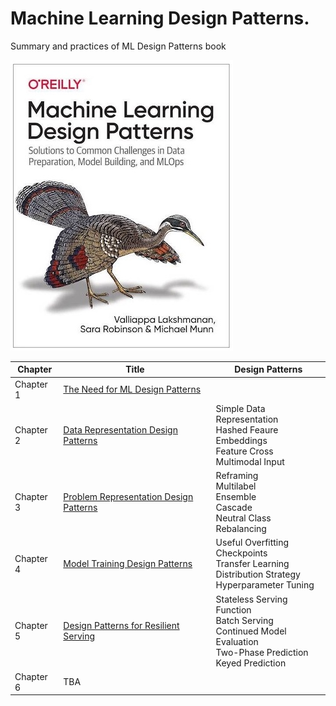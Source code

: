# Machine Learning Design Patterns.
Summary and practices of ML Design Patterns book

![bookcover](img/bookcover.jpg)



| Chapter   | Title                                                        | Design Patterns                                              |
| --------- | ------------------------------------------------------------ | ------------------------------------------------------------ |
| Chapter 1 | [The Need for ML Design Patterns](https://github.com/matinkh/MLDesignPatterns/tree/main/Chapter%201%20) |                                                              |
| Chapter 2 | [Data Representation Design Patterns](https://github.com/matinkh/MLDesignPatterns/blob/main/Chapter%202/README.md) | Simple Data Representation<br />Hashed Feaure<br />Embeddings<br />Feature Cross<br />Multimodal Input |
| Chapter 3 | [Problem Representation Design Patterns](https://github.com/matinkh/MLDesignPatterns/blob/main/Chapter%203/README.md) | Reframing<br />Multilabel<br />Ensemble<br />Cascade<br />Neutral Class<br />Rebalancing |
| Chapter 4 | [Model Training Design Patterns](https://github.com/matinkh/MLDesignPatterns/tree/main/Chapter%204) | Useful Overfitting<br />Checkpoints<br />Transfer Learning<br />Distribution Strategy<br />Hyperparameter Tuning |
| Chapter 5 | [Design Patterns for Resilient Serving](https://github.com/matinkh/MLDesignPatterns/tree/main/Chapter%205) | Stateless Serving Function<br />Batch Serving<br />Continued Model Evaluation<br />Two-Phase Prediction<br />Keyed Prediction |
| Chapter 6 | TBA                                                          |                                                              |
